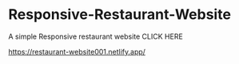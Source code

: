 # Responsive-Restaurant-Website
A simple Responsive restaurant website
CLICK HERE

https://restaurant-website001.netlify.app/
